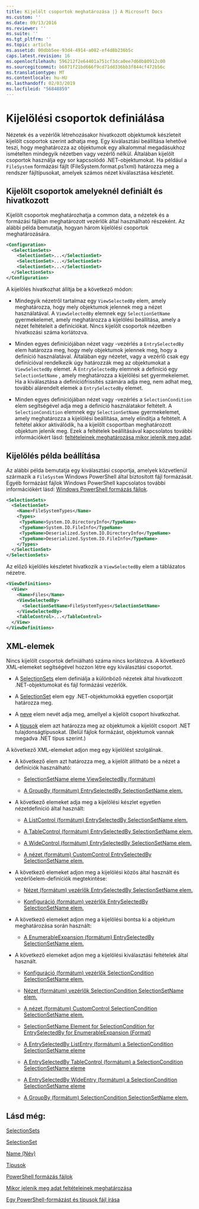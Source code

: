 ```yaml
---
title: Kijelölt csoportok meghatározása |} A Microsoft Docs
ms.custom: ''
ms.date: 09/13/2016
ms.reviewer: ''
ms.suite: ''
ms.tgt_pltfrm: ''
ms.topic: article
ms.assetid: 00dbb5ee-93d4-4914-a082-ef4d8b236b5c
caps.latest.revision: 16
ms.openlocfilehash: 596212f2e64401a751cf3dca0ee7d60b80912c00
ms.sourcegitcommit: b6871f21bd666f9cd71dd336bb3f844cf472b56c
ms.translationtype: MT
ms.contentlocale: hu-HU
ms.lasthandoff: 02/03/2019
ms.locfileid: "56848859"
---
```

# <a name="defining-selection-sets"></a>Kijelölési csoportok definiálása

Nézetek és a vezérlők létrehozásakor hivatkozott objektumok készleteit kijelölt csoportok szerint adhatja meg. Egy kiválasztási beállítása lehetővé teszi, hogy meghatározza az objektumok egy alkalommal megadásukhoz ismételten mindegyik nézetben vagy vezérlő nélkül. Általában kijelölt csoportok használja egy sor kapcsolódó .NET-objektumokat. Ha például a `FileSystem` formázási fájlt (FileSystem.format.ps1xml) határozza meg a rendszer fájltípusokat, amelyek számos nézet kiválasztása készletét.

## <a name="where-selection-sets-are-defined-and-referenced"></a>Kijelölt csoportok amelyeknél definiált és hivatkozott

Kijelölt csoportok meghatározhatja a common data, a nézetek és a formázási fájlban meghatározott vezérlők által használható részeként. Az alábbi példa bemutatja, hogyan három kijelölési csoportok meghatározására.

```xml
<Configuration>
  <SelectionSets>
    <SelectionSet>...</SelectionSet>
    <SelectionSet>...</SelectionSet>
    <SelectionSet>...</SelectionSet>
  </SelectionSets>
</Configuration>
```

A kijelölés hivatkozhat állítja be a következő módon:

- Mindegyik nézetről tartalmaz egy `ViewSelectedBy` elem, amely meghatározza, hogy mely objektumok jelennek meg a nézet használatával. A `ViewSelectedBy` elemnek egy `SelectionSetName` gyermekelemet, amely meghatározza a kijelölési beállítása, amely a nézet feltételeit a definíciókat. Nincs kijelölt csoportok nézetben hivatkozási száma korlátozva.

- Minden egyes definíciójában nézet vagy -vezérlés a `EntrySelectedBy` elem határozza meg, hogy mely objektumok jelennek meg, hogy a definíció használatával. Általában egy nézetet, vagy a vezérlő csak egy definícióval rendelkezik úgy határozzák meg az objektumokat a `ViewSelectedBy` elemet. A `EntrySelectedBy` elemnek a definíció egy `SelectionSetName` , amely meghatározza a kijelölési set gyermekelemet. Ha a kiválasztása a definíciófrissítés számára adja meg, nem adhat meg, további alárendelt elemek a `EntrySelectedBy` elemet.

- Minden egyes definíciójában nézet vagy -vezérlés a `SelectionCondition` elem segítségével adja meg a definíció használatakor feltételt. A `SelectionCondition` elemnek egy `SelectionSetName` gyermekelemet, amely meghatározza a kijelölési beállítása, amely elindítja a feltételt. A feltétel akkor aktiválódik, ha a kijelölt csoportban meghatározott objektum jelenik meg. Ezek a feltételek beállításával kapcsolatos további információkért lásd: [feltételeinek meghatározása mikor jelenik meg adat](./defining-conditions-for-displaying-data.md).

## <a name="selection-set-example"></a>Kijelölés példa beállítása

Az alábbi példa bemutatja egy kiválasztási csoportja, amelyek közvetlenül származik a `FileSystem` Windows PowerShell által biztosított fájl formázását. Egyéb formázást fájlok Windows PowerShell kapcsolatos további információkért lásd: [Windows PowerShell formázás fájlok](./powershell-formatting-files.md).

```xml
<SelectionSets>
  <SelectionSet>
    <Name>FileSystemTypes</Name>
    <Types>
     <TypeName>System.IO.DirectoryInfo</TypeName>
     <TypeName>System.IO.FileInfo</TypeName>
     <TypeName>Deserialized.System.IO.DirectoryInfo</TypeName>
     <TypeName>Deserialized.System.IO.FileInfo</TypeName>
    </Types>
  </SelectionSet>
</SelectionSets>
```

Az előző kijelölés készletet hivatkozik a `ViewSelectedBy` elem a táblázatos nézetre.

```xml
<ViewDefinitions>
  <View>
    <Name>Files</Name>
    <ViewSelectedBy>
      <SelectionSetName>FileSystemTypes</SelectionSetName>
    </ViewSelectedBy>
    <TableControl>...</TableControl>
  </View>
</ViewDefinitions>

```

## <a name="xml-elements"></a>XML-elemek

 Nincs kijelölt csoportok definiálható száma nincs korlátozva. A következő XML-elemeket segítségével hozzon létre egy kiválasztási csoportot.

- A [SelectionSets](./selectionsets-element-format.md) elem definiálja a különböző nézetek által hivatkozott .NET-objektumokat és fájl formázási vezérlők.

- A [SelectionSet](./selectionset-element-format.md) elem egy .NET-objektumokká egyetlen csoportját határozza meg.

- A [neve](./name-element-for-selectionset-format.md) elem nevét adja meg, amellyel a kijelölt csoport hivatkozhat.

- A [típusok](./types-element-for-selectionset-format.md) elem azt határozza meg az objektumok a kijelölt csoport .NET tulajdonságtípusokat. (Belül fájlok formázást, objektumok vannak megadva .NET típus szerint.)

 A következő XML-elemeket adjon meg egy kijelölést szolgálnak.

- A következő elem azt határozza meg, a kijelölt állítható be a nézet a definíciók használható:

    - [SelectionSetName eleme ViewSelectedBy (formátum)](./selectionsetname-element-for-viewselectedby-format.md)

    - [A GroupBy (formátum) EntrySelectedBy SelectionSetName elem.](./selectionsetname-element-for-entryselectedby-for-groupby-format.md)

- A következő elemeket adja meg a kijelölési készlet egyetlen nézetdefiníció által használt:

    - [A ListControl (formátum) EntrySelectedBy SelectionSetName elem.](./selectionsetname-element-for-entryselectedby-for-listcontrol-format.md)

    - [A TableControl (formátum) EntrySelectedBy SelectionSetName elem.](./selectionsetname-element-for-entryselectedby-for-tablecontrol-format.md)

    - [A WideControl (formátum) EntrySelectedBy SelectionSetName elem.](./selectionsetname-element-for-entryselectedby-for-widecontrol-format.md)

    - [A nézet (formátum) CustomControl EntrySelectedBy SelectionSetName elem.](./selectionsetname-element-for-entryselectedby-for-customcontrol-for-view-format.md)

- A következő elemeket adjon meg a kijelölési közös által használt és vezérlőelem-definíciók megtekintése:

    - [Nézet (formátum) vezérlők EntrySelectedBy SelectionSetName elem.](./selectionsetname-element-for-entryselectedby-for-controls-for-view-format.md)

    - [Konfiguráció (formátum) vezérlők EntrySelectedBy SelectionSetName elem.](./selectionsetname-element-for-entryselectedby-for-controls-for-configuration-format.md)

- A következő elemeket adjon meg a kijelölési bontsa ki a objektum meghatározása során használt:

    - [A EnumerableExpansion (formátum) EntrySelectedBy SelectionSetName elem.](./selectionsetname-element-for-entryselectedby-for-enumerableexpansion-format.md)

- A következő elemeket adjon meg a kijelölési kiválasztási feltételek által használt.

    - [Konfiguráció (formátum) vezérlők SelectionCondition SelectionSetName elem.](./selectionsetname-element-for-selectioncondition-for-controls-for-configuration-format.md)

    - [Nézet (formátum) vezérlők SelectionCondition SelectionSetName elem.](./selectionsetname-element-for-selectioncondition-for-controls-for-view-format.md)

    - [A nézet (formátum) CustomControl SelectionCondition SelectionSetName elem.](./selectionsetname-element-for-selectioncondition-for-customcontrol-for-view-format.md)

    - [SelectionSetName Element for SelectionCondition for EntrySelectedBy for EnumerableExpansion (Format)](./selectionsetname-element-for-selectioncondition-for-entryselectedby-for-enumerableexpansion-format.md)

    - [A EntrySelectedBy ListEntry (formátum) a SelectionCondition SelectionSetName eleme](./selectionsetname-element-for-selectioncondition-for-entryselectedby-for-listentry-format.md)

    - [A EntrySelectedBy TableControl (formátum) a SelectionCondition SelectionSetName eleme](./selectionsetname-element-for-selectioncondition-for-entryselectedby-for-tablecontrol-format.md)

    - [A EntrySelectedBy WideEntry (formátum) a SelectionCondition SelectionSetName eleme](./selectionsetname-element-for-selectioncondition-for-entryselectedby-for-wideentry-format.md)

    - [A GroupBy (formátum) SelectionCondition SelectionSetName elem.](./selectionsetname-element-for-selectioncondition-for-groupby-format.md)

## <a name="see-also"></a>Lásd még:

[SelectionSets](./selectionsets-element-format.md)

[SelectionSet](./selectionset-element-format.md)

[Name (Név)](./name-element-for-selectionset-format.md)

[Típusok](./types-element-for-selectionset-format.md)

[PowerShell formázás fájlok](./powershell-formatting-files.md)

[Mikor jelenik meg adat feltételeinek meghatározása](./defining-conditions-for-displaying-data.md)

[Egy PowerShell-formázást és típusok fájl írása](./writing-a-powershell-formatting-file.md)
